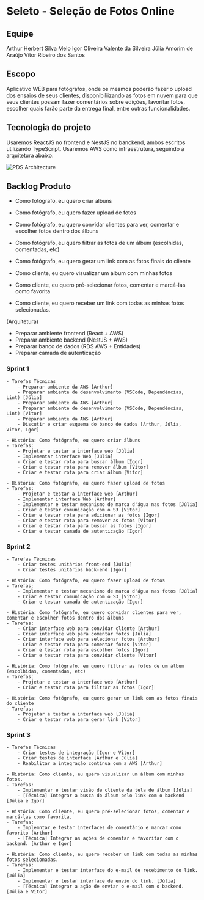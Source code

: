 # Seleto - Seleção de Fotos Online

## Equipe

Arthur Herbert Silva Melo
Igor Oliveira Valente da Silveira
Júlia Amorim de Araújo
Vitor Ribeiro dos Santos

## Escopo

Aplicativo WEB para fotógrafos, onde os mesmos poderão fazer o upload dos ensaios de seus clientes, disponibiliizando as fotos em nuvem para que seus clientes possam fazer comentários sobre edições, favoritar fotos, escolher quais farão parte da entrega final, entre outras funcionalidades.

## Tecnologia do projeto

Usaremos ReactJS no frontend e NestJS no banckend, ambos escritos utilizando TypeScript.
Usaremos AWS como infraestrutura, seguindo a arquitetura abaixo:

![PDS Architecture](https://user-images.githubusercontent.com/26313549/137907219-0859d05c-f41f-485b-a099-eddfdd200933.png)

## Backlog Produto

- Como fotógrafo, eu quero criar álbuns
- Como fotógrafo, eu quero fazer upload de fotos
- Como fotógrafo, eu quero convidar clientes para ver, comentar e escolher fotos dentro dos álbuns
- Como fotógrafo, eu quero filtrar as fotos de um álbum (escolhidas, comentadas, etc)
- Como fotógrafo, eu quero gerar um link com as fotos finais do cliente

- Como cliente, eu quero visualizar um álbum com minhas fotos
- Como cliente, eu quero pré-selecionar fotos, comentar e marcá-las como favorita
- Como cliente, eu quero receber um link com todas as minhas fotos selecionadas.

(Arquitetura)

- Preparar ambiente frontend (React + AWS)
- Preparar ambiente backend (NestJS + AWS)
- Preparar banco de dados (RDS AWS + Entidades)
- Preparar camada de autenticação

### Sprint 1

    - Tarefas Técnicas
    	- Preparar ambiente da AWS [Arthur]
    	- Preparar ambiente de desenvolvimento (VSCode, Dependências, Lint) [Júlia]
    	- Preparar ambiente da AWS [Arthur]
    	- Preparar ambiente de desenvolvimento (VSCode, Dependências, Lint) [Vitor]
    	- Preparar ambiente da AWS [Arthur]
    	- Discutir e criar esquema do banco de dados [Arthur, Júlia, Vitor, Igor]

    - História: Como fotógrafo, eu quero criar álbuns
    - Tarefas:
    	- Projetar e testar a interface web [Júlia]
    	- Implementar interface Web [Júlia]
    	- Criar e testar rota para buscar álbum [Igor]
    	- Criar e testar rota para remover álbum [Vitor]
    	- Criar e testar rota para criar álbum [Vitor]

    - História: Como fotógrafo, eu quero fazer upload de fotos
    - Tarefas:
    	- Projetar e testar a interface web [Arthur]
    	- Implementar interface Web [Arthur]
    	- Implementar e testar mecanismo de marca d'água nas fotos [Júlia]
    	- Criar e testar comunicação com o S3 [Vitor]
    	- Criar e testar rota para adicionar as fotos [Igor]
    	- Criar e testar rota para remover as fotos [Vitor]
    	- Criar e testar rota para buscar as fotos [Igor]
    	- Criar e testar camada de autenticação [Igor]
        
        
### Sprint 2

    - Tarefas Técnicas
    	- Criar testes unitários front-end [Júlia]
    	- Criar testes unitários back-end [Igor]
        
    - História: Como fotógrafo, eu quero fazer upload de fotos
    - Tarefas:
    	- Implementar e testar mecanismo de marca d'água nas fotos [Júlia]
    	- Criar e testar comunicação com o S3 [Vitor]
    	- Criar e testar camada de autenticação [Igor]
        
    - História: Como fotógrafo, eu quero convidar clientes para ver, comentar e escolher fotos dentro dos álbuns
    - Tarefas:
    	- Criar interface web para convidar cliente [Arthur]
        - Criar interface web para comentar fotos [Júlia]
        - Criar interface web para selecionar fotos [Arthur]
    	- Criar e testar rota para comentar fotos [Vitor]
    	- Criar e testar rota para escolher fotos [Igor]
    	- Criar e testar rota para convidar cliente [Vitor]

    - História: Como fotógrafo, eu quero filtrar as fotos de um álbum (escolhidas, comentadas, etc)
    - Tarefas:
    	- Projetar e testar a interface web [Arthur]
    	- Criar e testar rota para filtrar as fotos [Igor]
        
    - História: Como fotógrafo, eu quero gerar um link com as fotos finais do cliente
    - Tarefas:
    	- Projetar e testar a interface web [Júlia]
    	- Criar e testar rota para gerar link [Vitor]


### Sprint 3

    - Tarefas Técnicas
        - Criar testes de integração [Igor e Vitor]
        - Criar testes de interface [Arthur e Júlia]
        - Reabilitar a integração contínua com a AWS [Arthur]
        
    - História: Como cliente, eu quero visualizar um álbum com minhas fotos.
    - Tarefas:
        - Implementar e testar visão de cliente da tela de álbum [Júlia]
        - [Técnica] Integrar a busca do álbum pelo link com o backend [Júlia e Igor]
        
    - História: Como cliente, eu quero pré-selecionar fotos, comentar e marcá-las como favorita.
    - Tarefas:
        - Implemntar e testar interfaces de comentário e marcar como favorito [Arthur]
        - [Técnica] Integrar as ações de comentar e favoritar com o backend. [Arthur e Igor]

    - História: Como cliente, eu quero receber um link com todas as minhas fotos selecionadas.
    - Tarefas:
        - Implementar e testar interface do e-mail de recebimento do link. [Júlia]
        - Implementar e testar interface de envio do link. [Júlia]
        - [Técnica] Integrar a ação de enviar o e-mail com o backend. [Júlia e Vitor]
        
